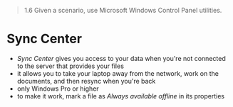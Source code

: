 > 1.6 Given a scenario, use Microsoft Windows Control Panel utilities.

# Sync Center

- *Sync Center* gives you access to your data when you're not connected to the server that provides your files
- it allows you to take your laptop away from the network, work on the documents, and then resync when you're back
- only Windows Pro or higher
- to make it work, mark a file as *Always available offline* in its properties